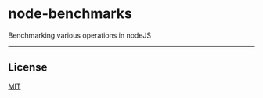 # node-benchmarks

Benchmarking various operations in nodeJS

---

## License

[MIT](https://mit-license.org)
